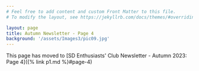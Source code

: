 ```yaml
---
# Feel free to add content and custom Front Matter to this file.
# To modify the layout, see https://jekyllrb.com/docs/themes/#overriding-theme-defaults

layout: page
title: Autumn Newsletter - Page 4
background: '/assets/Images3/pic09.jpg'
---
```


This page has moved to [SD Enthusiasts' Club Newsletter - Autumn 2023: Page 4]({% link p1.md %}#page-4)





  